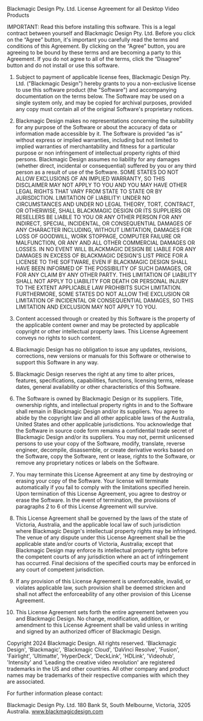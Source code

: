 Blackmagic Design Pty. Ltd.
License Agreement for all Desktop Video Products

IMPORTANT: Read this before installing this software. This is a legal contract 
between yourself and Blackmagic Design Pty. Ltd.  Before you click on the 
“Agree” button, it's important you carefully read the terms and conditions of 
this Agreement. By clicking on the “Agree” button, you are agreeing to be 
bound by these terms and are becoming a party to this Agreement. If you do not 
agree to all of the terms, click the “Disagree” button and do not install or 
use this software.

1.  Subject to payment of applicable license fees, Blackmagic Design Pty. Ltd. 
("Blackmagic Design") hereby grants to you a non-exclusive license to use this 
software product (the "Software") and accompanying documentation on the terms 
below. The Software may be used on a single system only, and may be copied for 
archival purposes, provided any copy must contain all of the original 
Software's proprietary notices.

2.  Blackmagic Design makes no representations concerning the suitability for 
any purpose of the Software or about the accuracy of data or information made 
accessible by it. The Software is provided “as is” without express or implied 
warranties, including but not limited to implied warranties of merchantability 
and fitness for a particular purpose or non infringement of intellectual 
property rights of third persons. Blackmagic Design assumes no liability for 
any damages (whether direct, incidental or consequential) suffered by you or 
any third person as a result of use of the Software. SOME STATES DO NOT ALLOW 
EXCLUSIONS OF AN IMPLIED WARRANTY, SO THIS DISCLAIMER MAY NOT APPLY TO YOU AND 
YOU MAY HAVE OTHER LEGAL RIGHTS THAT VARY FROM STATE TO STATE OR BY 
JURISDICTION.  LIMITATION OF LIABILITY: UNDER NO CIRCUMSTANCES AND UNDER NO 
LEGAL THEORY, TORT, CONTRACT, OR OTHERWISE, SHALL BLACKMAGIC DESIGN OR ITS 
SUPPLIERS OR RESELLERS BE LIABLE TO YOU OR ANY OTHER PERSON FOR ANY INDIRECT, 
SPECIAL, INCIDENTAL, OR CONSEQUENTIAL DAMAGES OF ANY CHARACTER INCLUDING, 
WITHOUT LIMITATION, DAMAGES FOR LOSS OF GOODWILL, WORK STOPPAGE, COMPUTER 
FAILURE OR MALFUNCTION, OR ANY AND ALL OTHER COMMERCIAL DAMAGES OR LOSSES. IN 
NO EVENT WILL BLACKMAGIC DESIGN BE LIABLE FOR ANY DAMAGES IN EXCESS OF 
BLACKMAGIC DESIGN'S LIST PRICE FOR A LICENSE TO THE SOFTWARE, EVEN IF 
BLACKMAGIC DESIGN SHALL HAVE BEEN INFORMED OF THE POSSIBILITY OF SUCH DAMAGES, 
OR FOR ANY CLAIM BY ANY OTHER PARTY. THIS LIMITATION OF LIABILITY SHALL NOT 
APPLY TO LIABILITY FOR DEATH OR PERSONAL INJURY TO THE EXTENT APPLICABLE LAW 
PROHIBITS SUCH LIMITATION. FURTHERMORE, SOME STATES DO NOT ALLOW THE EXCLUSION 
OR LIMITATION OF INCIDENTAL OR CONSEQUENTIAL DAMAGES, SO THIS LIMITATION AND 
EXCLUSION MAY NOT APPLY TO YOU.

3.  Content accessed through or created by this Software is the property of 
the applicable content owner and may be protected by applicable copyright or 
other intellectual property laws. This License Agreement conveys no rights to 
such content.

4.  Blackmagic Design has no obligation to issue any updates, revisions, 
corrections, new versions or manuals for this Software or otherwise to support 
this Software in any way.

5.  Blackmagic Design reserves the right at any time to alter prices, 
features, specifications, capabilities, functions, licensing terms, release 
dates, general availability or other characteristics of this Software.

6.  The Software is owned by Blackmagic Design or its suppliers. Title, 
ownership rights, and intellectual property rights in and to the Software 
shall remain in Blackmagic Design and/or its suppliers. You agree to abide by 
the copyright law and all other applicable laws of the Australia, United 
States and other applicable jurisdictions. You acknowledge that the Software 
in source code form remains a confidential trade secret of Blackmagic Design 
and/or its suppliers. You may not, permit unlicensed persons to use your copy 
of the Software, modify, translate, reverse engineer, decompile, disassemble, 
or create derivative works based on the Software, copy the Software, rent or 
lease, rights to the Software, or remove any proprietary notices or labels on 
the Software. 

7.  You may terminate this License Agreement at any time by destroying or 
erasing your copy of the Software. Your license will terminate automatically 
if you fail to comply with the limitations specified herein. Upon termination 
of this License Agreement, you agree to destroy or erase the Software. In the 
event of termination, the provisions of paragraphs 2 to 6 of this License 
Agreement will survive.

8.  This License Agreement shall be governed by the laws of the state of 
Victoria, Australia, and the applicable local law of such jurisdiction where 
Blackmagic Design's intellectual property rights may be infringed. The venue 
of any dispute under this License Agreement shall be the applicable state 
and/or courts of Victoria, Australia; except that Blackmagic Design may 
enforce its intellectual property rights before the competent courts of any 
jurisdiction where an act of infringement has occurred. Final decisions of the 
specified courts may be enforced in any court of competent jurisdiction.

9.  If any provision of this License Agreement is unenforceable, invalid, or 
violates applicable law, such provision shall be deemed stricken and shall not 
affect the enforceability of any other provision of this License Agreement.

10. This License Agreement sets forth the entire agreement between you and 
Blackmagic Design. No change, modification, addition, or amendment to this 
License Agreement shall be valid unless in writing and signed by an authorized 
officer of Blackmagic Design.

Copyright 2024 Blackmagic Design. All rights reserved. 'Blackmagic Design', 'Blackmagic', 'Blackmagic Cloud', 'DaVinci Resolve', 'Fusion', 'Fairlight', 'Ultimatte', 'HyperDeck', 'DeckLink', 'HDLink', 'Videohub', 'Intensity' and 'Leading the creative video revolution' are registered trademarks in the US and other countries. All other company and product names may be trademarks of their respective companies with which they are associated.

For further information please contact:

Blackmagic Design Pty. Ltd.
180 Bank St,
South Melbourne, 
Victoria, 3205
Australia.
www.blackmagicdesign.com
